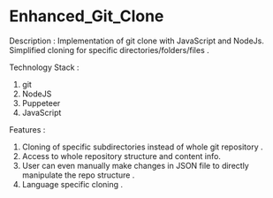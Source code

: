# Enhanced_Git_Clone

Description :
Implementation of git clone with JavaScript and NodeJs.
Simplified cloning for specific directories/folders/files .

Technology Stack :
1. git
2. NodeJS
3. Puppeteer 
4. JavaScript

Features :
1. Cloning of specific subdirectories instead of whole git repository .
2. Access to whole repository structure and content info.
3. User can even manually make changes in JSON file to directly manipulate the repo structure .
4. Language specific cloning .
